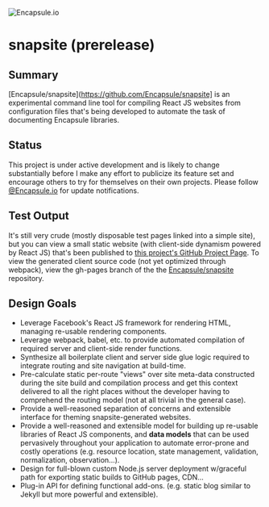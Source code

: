 ![Encapsule.io](https://encapsule.io/images/blue-burst-encapsule.io-logo-251x64.png "Encapsule.io")

# snapsite (prerelease)

## Summary

[Encapsule/snapsite](https://github.com/Encapsule/snapsite] is an experimental command line tool for compiling React JS websites from configuration files that's being developed to automate the task of documenting Encapsule libraries.

## Status

This project is under active development and is likely to change substantially before I make any effort to publicize its feature set and encourage others to try for themselves on their own projects. Please follow [@Encapsule.io](https://twitter.com/Encapsule) for update notifications.

## Test Output

It's still very crude (mostly disposable test pages linked into a simple site), but you can view a small static website (with client-side dynamism powered by React JS) that's been published to [this project's GitHub Project Page](http://encapsule.github.io/snapsite). To view the generated client source code (not yet optimized through webpack), view the gh-pages branch of the the [Encapsule/snapsite](https://github.com/Encapsule/snapsite) repository.

## Design Goals

- Leverage Facebook's React JS framework for rendering HTML, managing re-usable rendering components.
- Leverage webpack, babel, etc. to provide automated compilation of required server and client-side render functions.
- Synthesize all boilerplate client and server side glue logic required to integrate routing and site navigation at build-time.
- Pre-calculate static per-route "views" over site meta-data constructed during the site build and compilation process and get this context delivered to all the right places without the developer having to comprehend the routing model (not at all trivial in the general case).
- Provide a well-reasoned separation of concerns and extensible interface for theming snapsite-generated websites.
- Provide a well-reasoned and extensible model for building up re-usable libraries of React JS components, and **data models** that can be used pervasively throughout your application to automate error-prone and costly operations (e.g. resource location, state management, validation, normalization, observation...).
- Design for full-blown custom Node.js server deployment w/graceful path for exporting static builds to GitHub pages, CDN...
- Plug-in API for defining functional add-ons. (e.g. static blog similar to Jekyll but more powerful and extensible).



